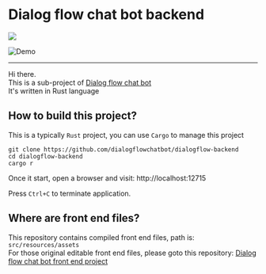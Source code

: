 # Dialog flow chat bot backend

<img src="https://img.shields.io/badge/Rust-1.75.0-blue" />

![Demo](https://github.com/dialogflowchatbot/dialogflow-showcase/blob/d8380bf728a87fb8e9df2a2d8796bd58c61015d9/screenshots/demo1.gif)

---

Hi there.  
This is a sub-project of [Dialog flow chat bot](https://github.com/dialogflowchatbot/dialogflow)  
It's written in Rust language

## How to build this project?
This is a typically `Rust` project, you can use `Cargo` to manage this project
```
git clone https://github.com/dialogflowchatbot/dialogflow-backend
cd dialogflow-backend
cargo r
```

Once it start, open a browser and visit: http://localhost:12715

Press `Ctrl+C` to terminate application.

## Where are front end files?
This repository contains compiled front end files, path is: `src/resources/assets`  
For those original editable front end files, please goto this repository: [Dialog flow chat bot front end project](https://github.com/dialogflowchatbot/dialogflow-frontend)
